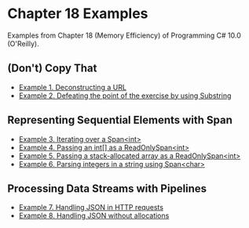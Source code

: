 # Chapter 18 Examples

Examples from Chapter 18 (Memory Efficiency) of Programming C# 10.0 (O'Reilly).

## (Don't) Copy That

* [Example 1. Deconstructing a URL](Efficiency/Inefficiency/Program.cs#L1-L5)
* [Example 2. Defeating the point of the exercise by using Substring](Efficiency/Inefficiency/Program.cs#L8-L9)

## Representing Sequential Elements with Span<T>

* [Example 3. Iterating over a Span&lt;int&gt;](Efficiency/UsingSpan/Program.cs#L1-L9)
* [Example 4. Passing an int[] as a ReadOnlySpan&lt;int&gt;](Efficiency/UsingSpan/Program.cs#L11)
* [Example 5. Passing a stack-allocated array as a ReadOnlySpan&lt;int&gt;](Efficiency/UsingSpan/Program.cs#L13-L14)
* [Example 6. Parsing integers in a string using Span&lt;char&gt;](Efficiency/UsingSpan/Program.cs#L16-L17)

## Processing Data Streams with Pipelines

* [Example 7. Handling JSON in HTTP requests](Efficiency/JsonWebApp/Controllers/JobController.cs#L15-L31)
* [Example 8. Handling JSON without allocations](Efficiency/JsonWebApp/Controllers/JobController.cs#L35-L137)